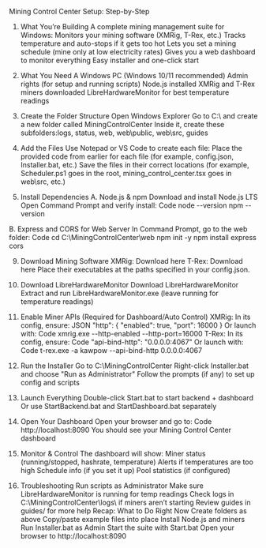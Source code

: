 Mining Control Center Setup: Step-by-Step
1. What You’re Building
A complete mining management suite for Windows:
Monitors your mining software (XMRig, T-Rex, etc.)
Tracks temperature and auto-stops if it gets too hot
Lets you set a mining schedule (mine only at low electricity rates)
Gives you a web dashboard to monitor everything
Easy installer and one-click start

2. What You Need
A Windows PC (Windows 10/11 recommended)
Admin rights (for setup and running scripts)
Node.js installed
XMRig and T-Rex miners downloaded
LibreHardwareMonitor for best temperature readings

4. Create the Folder Structure
Open Windows Explorer
Go to C:\ and create a new folder called MiningControlCenter
Inside it, create these subfolders:logs, status, web, web\public, web\src, guides

5. Add the Files
Use Notepad or VS Code to create each file:
Place the provided code from earlier for each file (for example, config.json, Installer.bat, etc.)
Save the files in their correct locations (for example, Scheduler.ps1 goes in the root, mining_control_center.tsx goes in web\src, etc.)

7. Install Dependencies
A. Node.js & npm
Download and install Node.js LTS
Open Command Prompt and verify install:
Code
node --version
npm --version

B. Express and CORS for Web Server
In Command Prompt, go to the web folder:
Code
cd C:\MiningControlCenter\web
npm init -y
npm install express cors

9. Download Mining Software
XMRig: Download here
T-Rex: Download here
Place their executables at the paths specified in your config.json.

10. Download LibreHardwareMonitor
Download LibreHardwareMonitor
Extract and run LibreHardwareMonitor.exe (leave running for temperature readings)
11. Enable Miner APIs (Required for Dashboard/Auto Control)
XMRig: In its config, ensure:
JSON
"http": {
  "enabled": true,
  "port": 16000
}
Or launch with:
Code
xmrig.exe --http-enabled --http-port=16000
T-Rex: In its config, ensure:
Code
"api-bind-http": "0.0.0.0:4067"
Or launch with:
Code
t-rex.exe -a kawpow --api-bind-http 0.0.0.0:4067
12. Run the Installer
Go to C:\MiningControlCenter
Right-click Installer.bat and choose "Run as Administrator"
Follow the prompts (if any) to set up config and scripts
13. Launch Everything
Double-click Start.bat to start backend + dashboard
Or use StartBackend.bat and StartDashboard.bat separately
14. Open Your Dashboard
Open your browser and go to:
Code
http://localhost:8090
You should see your Mining Control Center dashboard
15. Monitor & Control
The dashboard will show:
Miner status (running/stopped, hashrate, temperature)
Alerts if temperatures are too high
Schedule info (if you set it up)
Pool statistics (if configured)
16. Troubleshooting
Run scripts as Administrator
Make sure LibreHardwareMonitor is running for temp readings
Check logs in C:\MiningControlCenter\logs\ if miners aren’t starting
Review guides in guides/ for more help
Recap: What to Do Right Now
Create folders as above
Copy/paste example files into place
Install Node.js and miners
Run Installer.bat as Admin
Start the suite with Start.bat
Open your browser to http://localhost:8090
